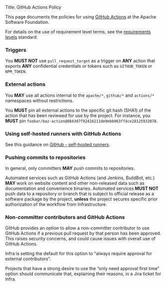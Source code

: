 Title: GitHub Actions Policy

This page documents the policies for using [GitHub Actions](github-actions-secrets.html) at the Apache Software Foundation.

For details on the use of requirement level terms, see the <a href="https://www.ietf.org/rfc/rfc2119.txt" target="_blank">requirements levels</a> standard.

### Triggers

You **MUST NOT** use `pull_request_target` as a trigger on **ANY** action that exports **ANY** confidential credentials or tokens such as `GITHUB_TOKEN` or `NPM_TOKEN`.

### External actions

You **MAY** use all actions internal to the `apache/*`, `github/*` and `actions/*` namespaces without restrictions.

You **MUST** pin all external actions to the specific git hash (SHA1) of the action that has been reviewed for use by the project. For instance, you **MUST** pin `foobar/baz-action@8843d7f92416211de9ebb963ff4ce28125932878`.

### Using self-hosted runners with GitHub Actions

See this guidance on <a href="https://cwiki.apache.org/confluence/display/INFRA/GitHub+-+self-hosted+runners" target="_blank">GitHub - self-hosted runners</a>.

### Pushing commits to repositories

In general, only committers **MAY** push commits to repositories.

Automated services such as GitHub Actions (and Jenkins, BuildBot, etc.) **MAY** work on website content and other non-released data such as documentation and convenience binaries.
Automated services **MUST NOT** push data to a repository or branch that is subject to official release as a software package by the project, **unless** the project secures specific prior authorization of the workflow from Infrastructure.

### Non-committer contributors and GitHub Actions

GitHub provides an option to allow a non-committer contributor to use GitHub Actions if a previous pull request by that person has been approved. This raises security concerns, and could cause issues with overall use of GitHub Actions. 

Infra is setting the default for this option to “always require approval for external contributors”.

Projects that have a strong desire to use the “only need approval first time” option should communicate that, explaining their reasons, in a Jira ticket for Infra.
